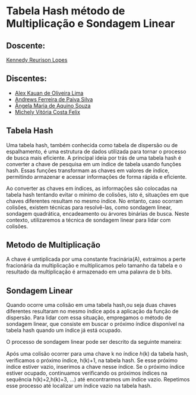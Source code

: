 # Tabela Hash método de Multiplicação e Sondagem Linear 

## Doscente:
   [Kennedy Reurison Lopes](https://github.com/kennedyufersa)

## Discentes:
- [Alex Kauan de Oliveira Lima](https://github.com/AlexKauan)
- [Andrews Ferreira de Paiva Silva](https://github.com/TheFonci)
- [Ângela Maria de Aquino Souza](https://github.com/angellusj)
- [Michely Vitória Costa Felix](https://github.com/MichelyFelix)

## Tabela Hash

Uma tabela hash, também conhecida como tabela de dispersão ou de espalhamento, é uma estrutura de dados utilizada para tornar o processo de busca mais eficiente. A principal ideia por trás de uma tabela hash é converter a chave de pesquisa em um índice de tabela usando funções hash. Essas funções transformam as chaves em valores de índice, permitindo armazenar e acessar informações de forma rápida e eficiente.

Ao converter as chaves em índices, as informações são colocadas na tabela hash tentando evitar o mínimo de colisões, isto é, situações em que chaves diferentes resultam no mesmo índice. No entanto, caso ocorram colisões, existem técnicas para resolvê-las, como sondagem linear, sondagem quadrática, encadeamento ou árvores binárias de busca. Neste contexto, utilizaremos a técnica de sondagem linear para lidar com colisões.

## Metodo de Multiplicação

A chave é umtiplicada por uma constante fracinária(A), extraimos a perte fracionária da multiplicação e multiplicamos pelo tamanho da tabela e o resultado da multiplicação é armazenado em uma palavra de b bits.

## Sondagem Linear

Quando ocorre uma colisão em uma tabela hash,ou seja duas chaves diferentes resultaram no mesmo índice após a aplicação da função de dispersão. Para lidar com essa situação, empregamos o método de sondagem linear, que consiste em buscar o próximo índice disponível na tabela hash quando um índice já está ocupado.

O processo de sondagem linear pode ser descrito da seguinte maneira:

Após uma colisão ocorrer para uma chave k no índice ℎ(k) da tabela hash, verificamos o próximo índice, h(k)+1, na tabela hash. Se esse próximo índice estiver vazio, inserimos a chave nesse índice.
Se o próximo índice estiver ocupado, continuamos verificando os próximos índices na sequência h(k)+2,h(k)+3, ...) até encontrarmos um índice vazio.
Repetimos esse processo até localizar um índice vazio na tabela hash.

